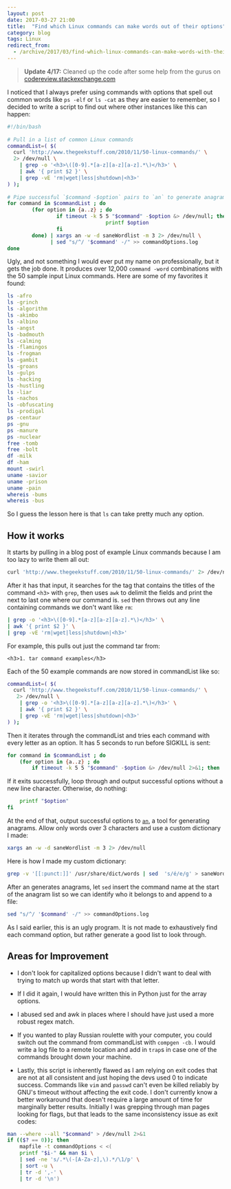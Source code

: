 ```yaml
---
layout: post
date: 2017-03-27 21:00
title:  "Find which Linux commands can make words out of their options"
category: blog
tags: Linux
redirect_from:
  - /archive/2017/03/find-which-linux-commands-can-make-words-with-their-options.html
---
```

> **Update 4/17:** Cleaned up the code after some help from the gurus on [codereview.stackexchange.com](https://codereview.stackexchange.com/questions/160959/try-every-option-for-a-command-and-make-anagrams-out-of-the-successful-ones)

I noticed that I always prefer using commands with options that spell out common words like `ps -elf` or `ls -cat` as they are easier to remember, so I decided to write a script to find out where other instances like this can happen:

```bash
#!/bin/bash
 
# Pull in a list of common Linux commands
commandList=( $(
  curl 'http://www.thegeekstuff.com/2010/11/50-linux-commands/' \
  2> /dev/null \
    | grep -o '<h3>\([0-9].*[a-z][a-z][a-z].*\)</h3>' \
    | awk '{ print $2 }' \
    | grep -vE 'rm|wget|less|shutdown|<h3>'
) );
 
# Pipe successful `$command -$option` pairs to `an` to generate anagrams
for command in $commandList ; do
        (for option in {a..z} ; do
                if timeout -k 5 5 "$command" -$option &> /dev/null; then
                                printf $option
                fi
        done) | xargs an -w -d saneWordlist -m 3 2> /dev/null \
              | sed "s/^/ '$command' -/" >> commandOptions.log
done
```
Ugly, and not something I would ever put my name on professionally, but it gets the job done. It produces over 12,000 `command -word` combinations with the 50 sample input Linux commands. Here are some of my favorites it found:

```bash
ls -afro
ls -grinch
ls -algorithm
ls -akimbo
ls -albino
ls -angst
ls -badmouth
ls -calming
ls -flamingos
ls -frogman
ls -gambit
ls -groans
ls -gulps
ls -hacking
ls -hustling
ls -liar
ls -nachos
ls -obfuscating
ls -prodigal
ps -centaur
ps -gnu
ps -manure
ps -nuclear
free -tomb
free -bolt
df -milk
df -ham
mount -swirl
uname -savior
uname -prison
uname -pain
whereis -bums
whereis -bus
```
So I guess the lesson here is that `ls` can take pretty much any option.

How it works
------------
It starts by pulling in a blog post of example Linux commands because I am too lazy to write them all out:

```bash
curl 'http://www.thegeekstuff.com/2010/11/50-linux-commands/' 2> /dev/null
```
After it has that input, it searches for the tag that contains the titles of the command `<h3>` with `grep`, then uses `awk` to delimit the fields and print the next to last one where our command is. `sed` then throws out any line containing commands we don't want like `rm`:

```bash
| grep -o '<h3>\([0-9].*[a-z][a-z][a-z].*\)</h3>' \
| awk '{ print $2 }' \
| grep -vE 'rm|wget|less|shutdown|<h3>'
```
For example, this pulls out just the command tar from:

    <h3>1. tar command examples</h3>

Each of the 50 example commands are now stored in commandList like so:

```bash
commandList=( $(
  curl 'http://www.thegeekstuff.com/2010/11/50-linux-commands/' \
   2> /dev/null \
    | grep -o '<h3>\([0-9].*[a-z][a-z][a-z].*\)</h3>' \
    | awk '{ print $2 }' \
    | grep -vE 'rm|wget|less|shutdown|<h3>'
) );
```
Then it iterates through the commandList and tries each command with every letter as an option. It has 5 seconds to run before SIGKILL is sent:

```bash
for command in $commandList ; do
    (for option in {a..z} ; do
        if timeout -k 5 5 "$command" -$option &> /dev/null 2>&1; then
```
If it exits successfully, loop through and output successful options without a new line character. Otherwise, do nothing:

```bash
    printf "$option"
fi
```
At the end of that, output successful options to [`an`](http://manpages.ubuntu.com/manpages/trusty/man6/an.6.html), a tool for generating anagrams. Allow only words over 3 characters and use a custom dictionary I made:

```bash
xargs an -w -d saneWordlist -m 3 2> /dev/null  
```                    
Here is how I made my custom dictionary:

```bash
grep -v '[[:punct:]]' /usr/share/dict/words | sed  's/é/e/g' > saneWordlist
```
After an generates anagrams, let `sed` insert the command name at the start of the anagram list so we can identify who it belongs to and append to a file:

```bash
sed "s/^/ '$command' -/" >> commandOptions.log
```
As I said earlier, this is an ugly program. It is not made to exhaustively find each command option, but rather generate a good list to look through.

Areas for Improvement
---------------------
- I don't look for capitalized options because I didn't want to deal with trying to match up words that start with that letter.

- If I did it again, I would have written this in Python just for the array options.

- I abused sed and awk in places where I should have just used a more robust regex match.

- If you wanted to play Russian roulette with your computer, you could switch out the command from commandList with `compgen -cb`. I would write a log file to a remote location and add in `trap`s in case one of the commands brought down your machine.

- Lastly, this script is inherently flawed as I am relying on exit codes that are not at all consistent and just hoping the devs used 0 to indicate success. Commands like `vim` and `passwd` can't even be killed reliably by GNU's timeout without affecting the exit code. I don't currently know a better workaround that doesn't require a large amount of time for marginally better results. Initially I was grepping through man pages looking for flags, but that leads to the same inconsistency issue as exit codes:

```bash
man --where --all "$command" > /dev/null 2>&1
if (($? == 0)); then
    mapfile -t commandOptions < <(
    printf "$i-" && man $i \
    | sed -ne 's/.*\(-[A-Za-z],\).*/\1/p' \
    | sort -u \
    | tr -d ',-' \
    | tr -d '\n')                  
```
